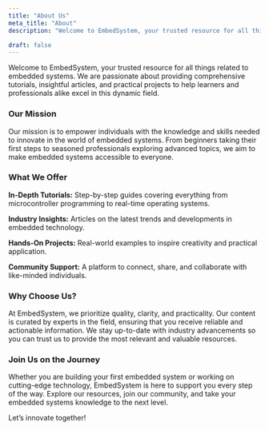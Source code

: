 ```yaml
---
title: "About Us"
meta_title: "About"
description: "Welcome to EmbedSystem, your trusted resource for all things related to embedded systems. We are passionate about providing comprehensive tutorials, insightful articles, and practical projects to help learners and professionals alike excel in this dynamic field."

draft: false
---
```


Welcome to EmbedSystem, your trusted resource for all things related to embedded systems. We are passionate about providing comprehensive tutorials, insightful articles, and practical projects to help learners and professionals alike excel in this dynamic field.

### Our Mission

Our mission is to empower individuals with the knowledge and skills needed to innovate in the world of embedded systems. From beginners taking their first steps to seasoned professionals exploring advanced topics, we aim to make embedded systems accessible to everyone.

### What We Offer

**In-Depth Tutorials:** Step-by-step guides covering everything from microcontroller programming to real-time operating systems.

**Industry Insights:** Articles on the latest trends and developments in embedded technology.

**Hands-On Projects:** Real-world examples to inspire creativity and practical application.

**Community Support:** A platform to connect, share, and collaborate with like-minded individuals.

### Why Choose Us?

At EmbedSystem, we prioritize quality, clarity, and practicality. Our content is curated by experts in the field, ensuring that you receive reliable and actionable information. We stay up-to-date with industry advancements so you can trust us to provide the most relevant and valuable resources.

### Join Us on the Journey

Whether you are building your first embedded system or working on cutting-edge technology, EmbedSystem is here to support you every step of the way. Explore our resources, join our community, and take your embedded systems knowledge to the next level.

Let’s innovate together!

